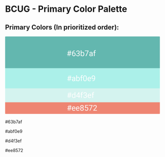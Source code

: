 # BCUG - Primary Color Palette
## Primary Colors (In prioritized order):
![Image Of The Color Palette](Color-Palette.png)

\#63b7af

\#abf0e9

\#d4f3ef

\#ee8572
